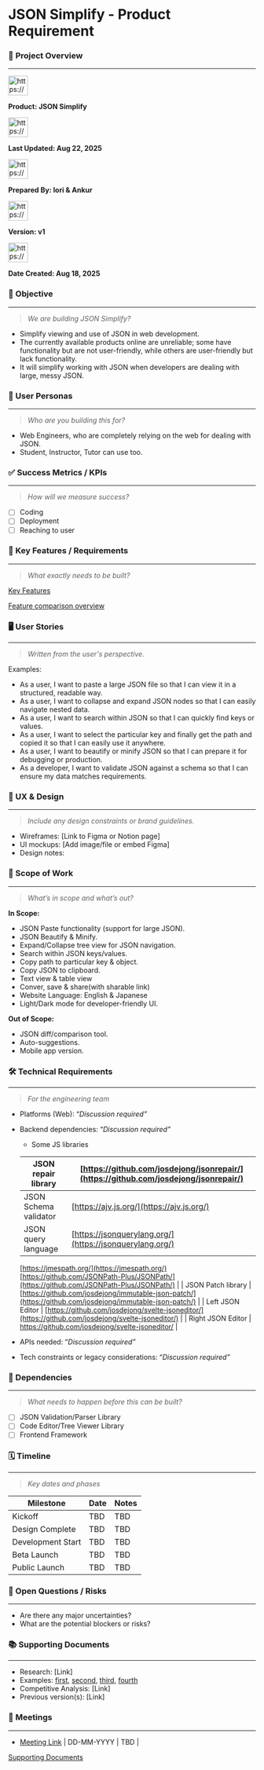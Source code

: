 # JSON Simplify - Product Requirement

### 📌 **Project Overview**

---

<aside>
<img src="https://www.notion.so/icons/package_blue.svg" alt="https://www.notion.so/icons/package_blue.svg" width="40px" />

**Product: JSON Simplify**

</aside>

<aside>
<img src="https://www.notion.so/icons/calendar-month_green.svg" alt="https://www.notion.so/icons/calendar-month_green.svg" width="40px" />

**Last Updated: Aug 22, 2025**

</aside>

<aside>
<img src="https://www.notion.so/icons/user-circle_pink.svg" alt="https://www.notion.so/icons/user-circle_pink.svg" width="40px" />

**Prepared By: Iori & Ankur**

</aside>

<aside>
<img src="https://www.notion.so/icons/list-indent_purple.svg" alt="https://www.notion.so/icons/list-indent_purple.svg" width="40px" />

**Version: v1**

</aside>

<aside>
<img src="https://www.notion.so/icons/calendar-month_blue.svg" alt="https://www.notion.so/icons/calendar-month_blue.svg" width="40px" />

**Date Created: Aug 18, 2025**

</aside>

### **🎯 Objective**

---

> *We are building JSON Simplify?*
> 
- Simplify viewing and use of JSON in web development.
- The currently available products online are unreliable; some have functionality but are not user-friendly, while others are user-friendly but lack functionality.
- It will simplify working with JSON when developers are dealing with large, messy JSON.

### 👤 User Personas

---

> *Who are you building this for?*
> 
- Web Engineers, who are completely relying on the web for dealing with JSON.
- Student, Instructor, Tutor can use too.

### ✅ Success Metrics / KPIs

---

> *How will we measure success?*
> 
- [ ]  Coding
- [ ]  Deployment
- [ ]  Reaching to user

### **🧩 Key Features / Requirements**

---

> *What exactly needs to be built?*
> 

[Key Features](JSON%20Simplify%20-%20Product%20Requirement%20253d4e54180b8021bc21fa8f5f3f06c8/Key%20Features%20253d4e54180b81eea0c7fe7a1b243956.csv)

[Feature comparison overview](JSON%20Simplify%20-%20Product%20Requirement%20253d4e54180b8021bc21fa8f5f3f06c8/Feature%20comparison%20overview%20256d4e54180b80b89c5ccc40ac728728.csv)

### 🖥️ User Stories

---

> *Written from the user's perspective.*
> 

Examples:

- As a user, I want to paste a large JSON file so that I can view it in a structured, readable way.
- As a user, I want to collapse and expand JSON nodes so that I can easily navigate nested data.
- As a user, I want to search within JSON so that I can quickly find keys or values.
- As a user, I want to select the particular key and finally get the path and copied it so that I can easily use it anywhere.
- As a user, I want to beautify or minify JSON so that I can prepare it for debugging or production.
- As a developer, I want to validate JSON against a schema so that I can ensure my data matches requirements.

### 📐 UX & Design

---

> *Include any design constraints or brand guidelines.*
> 
- Wireframes: [Link to Figma or Notion page]
- UI mockups: [Add image/file or embed Figma]
- Design notes:

### 🧪 Scope of Work

---

> *What’s in scope and what’s out?*
> 

**In Scope:**

- JSON  Paste functionality (support for large JSON).
- JSON Beautify & Minify.
- Expand/Collapse tree view for JSON navigation.
- Search within JSON keys/values.
- Copy path to particular key & object.
- Copy JSON to clipboard.
- Text view & table view
- Conver, save & share(with sharable link)
- Website Language: English & Japanese
- Light/Dark mode for developer-friendly UI.

**Out of Scope:**

- JSON diff/comparison tool.
- Auto-suggestions.
- Mobile app version.

### 🛠 Technical Requirements

---

> *For the engineering team*
> 
- Platforms (Web): “*Discussion required”*
- Backend dependencies: “*Discussion required”*
    - Some JS libraries
    
    | JSON repair library | [https://github.com/josdejong/jsonrepair/](https://github.com/josdejong/jsonrepair/) |
    | --- | --- |
    | JSON Schema validator | [https://ajv.js.org/](https://ajv.js.org/) |
    | JSON query language | [https://jsonquerylang.org/](https://jsonquerylang.org/)
    [https://jmespath.org/](https://jmespath.org/)
     [https://github.com/JSONPath-Plus/JSONPath/](https://github.com/JSONPath-Plus/JSONPath/) |
    | JSON Patch library | [https://github.com/josdejong/immutable-json-patch/](https://github.com/josdejong/immutable-json-patch/) |
    | Left JSON Editor | [https://github.com/josdejong/svelte-jsoneditor/](https://github.com/josdejong/svelte-jsoneditor/) |
    | Right JSON Editor | https://github.com/josdejong/svelte-jsoneditor/ |
- APIs needed: “*Discussion required”*
- Tech constraints or legacy considerations: “*Discussion required”*

### 🧱 Dependencies

---

> *What needs to happen before this can be built?*
> 
- [ ]  JSON Validation/Parser Library
- [ ]  Code Editor/Tree Viewer Library
- [ ]  Frontend Framework

### 🗓️ Timeline

---

> *Key dates and phases*
> 

| Milestone | Date | Notes |
| --- | --- | --- |
| Kickoff | TBD | TBD |
| Design Complete | TBD | TBD |
| Development Start | TBD | TBD |
| Beta Launch | TBD | TBD |
| Public Launch | TBD | TBD |

### 🧠 Open Questions / Risks

---

- Are there any major uncertainties?
- What are the potential blockers or risks?

### 📚 Supporting Documents

---

- Research: [Link]
- Examples: [first](https://jsoneditoronline.org/#left=local.deleyo&right=local.hoqaqu), [second](https://jsonpathfinder.com/), [third](https://jsonviewer.stack.hu/), [fourth](https://jsonsimplify.com/)
- Competitive Analysis: [Link]
- Previous version(s): [Link]

### 📅 Meetings

---

- [Meeting Link](https://talk.brave.com/ClwCrLArwz1FHuBMj4LR00tQSsW2uAd__hfbtYr2yDc) | DD-MM-YYYY | TBD |

[Supporting Documents](JSON%20Simplify%20-%20Product%20Requirement%20253d4e54180b8021bc21fa8f5f3f06c8/Supporting%20Documents%20253d4e54180b81bdb407cfa02ecf53a2.csv)